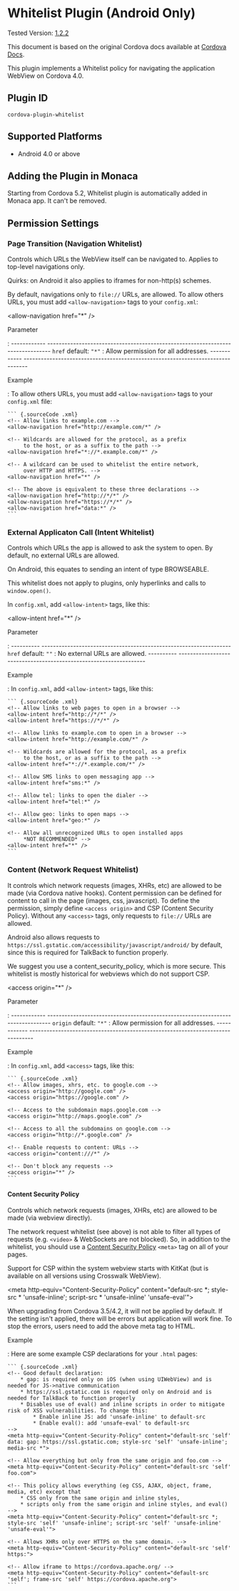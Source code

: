 Whitelist Plugin (Android Only)
===============================

Tested Version:
[1.2.2](https://github.com/apache/cordova-plugin-whitelist/releases/tag/1.2.2)

<div class="admonition note">

This document is based on the original Cordova docs available at
[Cordova Docs](https://github.com/apache/cordova-plugin-whitelist).

</div>

This plugin implements a Whitelist policy for navigating the application
WebView on Cordova 4.0.

Plugin ID
---------

    cordova-plugin-whitelist

Supported Platforms
-------------------

-   Android 4.0 or above

Adding the Plugin in Monaca
---------------------------

<div class="admonition note">

Starting from Cordova 5.2, Whitelist plugin is automatically added in
Monaca app. It can't be removed.

</div>

Permission Settings
-------------------

### Page Transition (Navigation Whitelist)

Controls which URLs the WebView itself can be navigated to. Applies to
top-level navigations only.

Quirks: on Android it also applies to iframes for non-http(s) schemes.

By default, navigations only to `file://` URLs, are allowed. To allow
others URLs, you must add `<allow-navigation>` tags to your
`config.xml`:

&lt;allow-navigation href="\*" /&gt;

Parameter

:   ------------ -------------------------------------------------------------------------------
      `href`       default: `"*"` : Allow permission for all addresses.
      ------------ -------------------------------------------------------------------------------

Example

:   To allow others URLs, you must add `<allow-navigation>` tags to your
    `config.xml` file:

    ``` {.sourceCode .xml}
    <!-- Allow links to example.com -->
    <allow-navigation href="http://example.com/*" />

    <!-- Wildcards are allowed for the protocol, as a prefix
         to the host, or as a suffix to the path -->
    <allow-navigation href="*://*.example.com/*" />

    <!-- A wildcard can be used to whitelist the entire network,
         over HTTP and HTTPS. -->
    <allow-navigation href="*" />

    <!-- The above is equivalent to these three declarations -->
    <allow-navigation href="http://*/*" />
    <allow-navigation href="https://*/*" />
    <allow-navigation href="data:*" />
    ```

### External Applicaton Call (Intent Whitelist)

Controls which URLs the app is allowed to ask the system to open. By
default, no external URLs are allowed.

On Android, this equates to sending an intent of type BROWSEABLE.

This whitelist does not apply to plugins, only hyperlinks and calls to
`window.open()`.

In `config.xml`, add `<allow-intent>` tags, like this:

&lt;allow-intent href="\*" /&gt;

Parameter

:   ---------- ------------------------------------------------------------------
      `href`     default: `""` : No external URLs are allowed.
      ---------- ------------------------------------------------------------------

Example

:   In `config.xml`, add `<allow-intent>` tags, like this:

    ``` {.sourceCode .xml}
    <!-- Allow links to web pages to open in a browser -->
    <allow-intent href="http://*/*" />
    <allow-intent href="https://*/*" />

    <!-- Allow links to example.com to open in a browser -->
    <allow-intent href="http://example.com/*" />

    <!-- Wildcards are allowed for the protocol, as a prefix
         to the host, or as a suffix to the path -->
    <allow-intent href="*://*.example.com/*" />

    <!-- Allow SMS links to open messaging app -->
    <allow-intent href="sms:*" />

    <!-- Allow tel: links to open the dialer -->
    <allow-intent href="tel:*" />

    <!-- Allow geo: links to open maps -->
    <allow-intent href="geo:*" />

    <!-- Allow all unrecognized URLs to open installed apps
         *NOT RECOMMENDED* -->
    <allow-intent href="*" />
    ```

### Content (Network Request Whitelist)

It controls which network requests (images, XHRs, etc) are allowed to be
made (via Cordova native hooks). Content permission can be defined for
content to call in the page (images, css, javascript). To define the
permission, simply define `<access origin>` and CSP (Content Security
Policy). Without any `<access>` tags, only requests to `file://` URLs
are allowed.

<div class="admonition note">

Android also allows requests to
`https://ssl.gstatic.com/accessibility/javascript/android/` by default,
since this is required for TalkBack to function properly.

</div>

<div class="admonition note">

We suggest you use a content\_security\_policy, which is more secure.
This whitelist is mostly historical for webviews which do not support
CSP.

</div>

&lt;access origin="\*" /&gt;

Parameter

:   ------------ -------------------------------------------------------------------------------
      `origin`     default: `"*"` : Allow permission for all addresses.
      ------------ -------------------------------------------------------------------------------

Example

:   In `config.xml`, add `<access>` tags, like this:

    ``` {.sourceCode .xml}
    <!-- Allow images, xhrs, etc. to google.com -->
    <access origin="http://google.com" />
    <access origin="https://google.com" />

    <!-- Access to the subdomain maps.google.com -->
    <access origin="http://maps.google.com" />

    <!-- Access to all the subdomains on google.com -->
    <access origin="http://*.google.com" />

    <!-- Enable requests to content: URLs -->
    <access origin="content:///*" />

    <!-- Don't block any requests -->
    <access origin="*" />
    ```

#### Content Security Policy

Controls which network requests (images, XHRs, etc) are allowed to be
made (via webview directly).

The network request whitelist (see above) is not able to filter all
types of requests (e.g. `<video>` & WebSockets are not blocked). So, in
addition to the whitelist, you should use a [Content Security
Policy](http://content-security-policy.com/) `<meta>` tag on all of your
pages.

Support for CSP within the system webview starts with KitKat (but is
available on all versions using Crosswalk WebView).

&lt;meta http-equiv="Content-Security-Policy" content="default-src \*; style-src \* 'unsafe-inline'; script-src \* 'unsafe-inline' 'unsafe-eval'"&gt;

<div class="admonition note">

When upgrading from Cordova 3.5/4.2, it will not be applied by default.
If the setting isn't applied, there will be errors but application will
work fine. To stop the errors, users need to add the above meta tag to
HTML.

</div>

Example

:   Here are some example CSP declarations for your `.html` pages:

    ``` {.sourceCode .xml}
    <!-- Good default declaration:
        * gap: is required only on iOS (when using UIWebView) and is needed for JS->native communication
        * https://ssl.gstatic.com is required only on Android and is needed for TalkBack to function properly
        * Disables use of eval() and inline scripts in order to mitigate risk of XSS vulnerabilities. To change this:
            * Enable inline JS: add 'unsafe-inline' to default-src
            * Enable eval(): add 'unsafe-eval' to default-src
    -->
    <meta http-equiv="Content-Security-Policy" content="default-src 'self' data: gap: https://ssl.gstatic.com; style-src 'self' 'unsafe-inline'; media-src *">

    <!-- Allow everything but only from the same origin and foo.com -->
    <meta http-equiv="Content-Security-Policy" content="default-src 'self' foo.com">

    <!-- This policy allows everything (eg CSS, AJAX, object, frame, media, etc) except that
        * CSS only from the same origin and inline styles,
        * scripts only from the same origin and inline styles, and eval()
    -->
    <meta http-equiv="Content-Security-Policy" content="default-src *; style-src 'self' 'unsafe-inline'; script-src 'self' 'unsafe-inline' 'unsafe-eval'">

    <!-- Allows XHRs only over HTTPS on the same domain. -->
    <meta http-equiv="Content-Security-Policy" content="default-src 'self' https:">

    <!-- Allow iframe to https://cordova.apache.org/ -->
    <meta http-equiv="Content-Security-Policy" content="default-src 'self'; frame-src 'self' https://cordova.apache.org">
    ```


